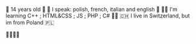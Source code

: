 🥳 14 years old 🥳
👋 I speak: polish, french, italian and english 👋
👨‍🎓 I'm learning C++ ; HTML&CSS ; JS ; PHP ; C# 👨‍🎓
🇨🇭 I live in Switzerland, but im from Poland 🇵🇱

🤠🤠🤠🤠

